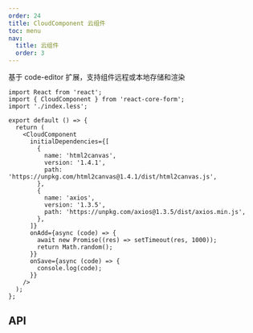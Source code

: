 ```yaml
---
order: 24
title: CloudComponent 云组件
toc: menu
nav:
  title: 云组件
  order: 3
---
```


<Alert>
  基于 code-editor 扩展，支持组件远程或本地存储和渲染
</Alert>

```tsx
import React from 'react';
import { CloudComponent } from 'react-core-form';
import './index.less';

export default () => {
  return (
    <CloudComponent
      initialDependencies={[
        {
          name: 'html2canvas',
          version: '1.4.1',
          path: 'https://unpkg.com/html2canvas@1.4.1/dist/html2canvas.js',
        },
        {
          name: 'axios',
          version: '1.3.5',
          path: 'https://unpkg.com/axios@1.3.5/dist/axios.min.js',
        },
      ]}
      onAdd={async (code) => {
        await new Promise((res) => setTimeout(res, 1000));
        return Math.random();
      }}
      onSave={async (code) => {
        console.log(code);
      }}
    />
  );
};
```

## API

<API src="../../src/cloud-component/index.tsx" hideTitle></API>
